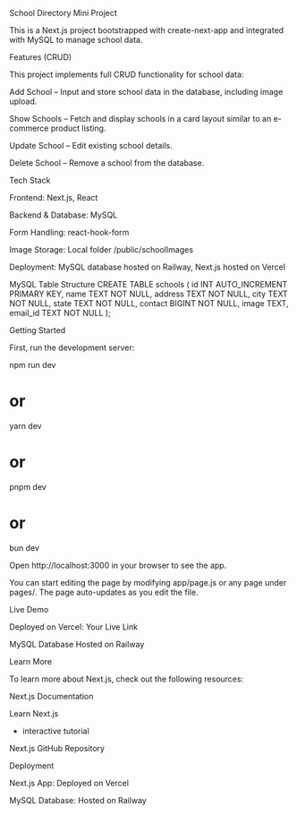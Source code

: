 School Directory Mini Project

This is a Next.js
 project bootstrapped with create-next-app
 and integrated with MySQL to manage school data.

Features (CRUD)

This project implements full CRUD functionality for school data:

Add School – Input and store school data in the database, including image upload.

Show Schools – Fetch and display schools in a card layout similar to an e-commerce product listing.

Update School – Edit existing school details.

Delete School – Remove a school from the database.

Tech Stack

Frontend: Next.js, React

Backend & Database: MySQL

Form Handling: react-hook-form

Image Storage: Local folder /public/schoolImages

Deployment: MySQL database hosted on Railway, Next.js hosted on Vercel

MySQL Table Structure
CREATE TABLE schools (
    id INT AUTO_INCREMENT PRIMARY KEY,
    name TEXT NOT NULL,
    address TEXT NOT NULL,
    city TEXT NOT NULL,
    state TEXT NOT NULL,
    contact BIGINT NOT NULL,
    image TEXT,
    email_id TEXT NOT NULL
);

Getting Started

First, run the development server:

npm run dev
# or
yarn dev
# or
pnpm dev
# or
bun dev


Open http://localhost:3000
 in your browser to see the app.

You can start editing the page by modifying app/page.js or any page under pages/. The page auto-updates as you edit the file.

Live Demo

Deployed on Vercel: Your Live Link

MySQL Database Hosted on Railway

Learn More

To learn more about Next.js, check out the following resources:

Next.js Documentation

Learn Next.js
 - interactive tutorial

Next.js GitHub Repository

Deployment

Next.js App: Deployed on Vercel

MySQL Database: Hosted on Railway
